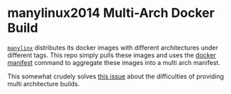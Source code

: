 # manylinux2014 Multi-Arch Docker Build

[`manylinx`](https://github.com/pypa/manylinux) distributes its docker images with different architectures under different tags. This repo simply pulls these images and uses the [docker manifest](https://www.docker.com/blog/multi-arch-build-and-images-the-simple-way/) command to aggregate these images into a multi arch manifest.

This somewhat crudely solves [this issue](https://github.com/pypa/manylinux/issues/1306) about the difficulties of providing multi architecture builds.
